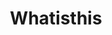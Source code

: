 ---
title: Whatisthis
crosslinks:
- whatisthisthing
- translator
- whatsthisplant
- xkcd
- AskDocs
- tipofmytongue
- HelpMeFind
- nosleep
- OutOfTheLoop
- spiders
- askscience
- pics
- UFOs
- Scams
- The_Donald
- livven
- goats
- whatsthisrock
- WhereCanIFind
- mildlyinteresting
---